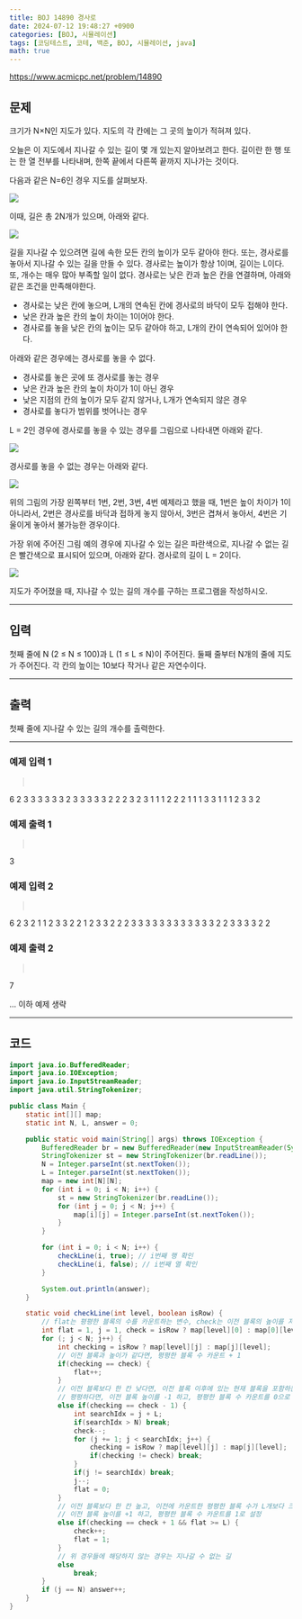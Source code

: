 ```yaml
---
title: BOJ 14890 경사로
date: 2024-07-12 19:48:27 +0900
categories: [BOJ, 시뮬레이션]
tags: [코딩테스트, 코테, 백준, BOJ, 시뮬레이션, java]
math: true
---
```


<https://www.acmicpc.net/problem/14890>

## 문제
크기가 N×N인 지도가 있다. 지도의 각 칸에는 그 곳의 높이가 적혀져 있다.

오늘은 이 지도에서 지나갈 수 있는 길이 몇 개 있는지 알아보려고 한다. 길이란 한 행 또는 한 열 전부를 나타내며, 한쪽 끝에서 다른쪽 끝까지 지나가는 것이다.

다음과 같은 N=6인 경우 지도를 살펴보자.

![](/imgs/경사로_1.png)

이때, 길은 총 2N개가 있으며, 아래와 같다.

![](/imgs/경사로_2.png)

길을 지나갈 수 있으려면 길에 속한 모든 칸의 높이가 모두 같아야 한다. 또는, 경사로를 놓아서 지나갈 수 있는 길을 만들 수 있다. 경사로는 높이가 항상 1이며, 길이는 L이다. 또, 개수는 매우 많아 부족할 일이 없다. 경사로는 낮은 칸과 높은 칸을 연결하며, 아래와 같은 조건을 만족해야한다.

- 경사로는 낮은 칸에 놓으며, L개의 연속된 칸에 경사로의 바닥이 모두 접해야 한다.
- 낮은 칸과 높은 칸의 높이 차이는 1이어야 한다.
- 경사로를 놓을 낮은 칸의 높이는 모두 같아야 하고, L개의 칸이 연속되어 있어야 한다.

아래와 같은 경우에는 경사로를 놓을 수 없다.

- 경사로를 놓은 곳에 또 경사로를 놓는 경우
- 낮은 칸과 높은 칸의 높이 차이가 1이 아닌 경우
- 낮은 지점의 칸의 높이가 모두 같지 않거나, L개가 연속되지 않은 경우
- 경사로를 놓다가 범위를 벗어나는 경우

L = 2인 경우에 경사로를 놓을 수 있는 경우를 그림으로 나타내면 아래와 같다.

![](/imgs/경사로_3.png)

경사로를 놓을 수 없는 경우는 아래와 같다.

![](/imgs/경사로_4.png)

위의 그림의 가장 왼쪽부터 1번, 2번, 3번, 4번 예제라고 했을 때, 1번은 높이 차이가 1이 아니라서, 2번은 경사로를 바닥과 접하게 놓지 않아서, 3번은 겹쳐서 놓아서, 4번은 기울이게 놓아서 불가능한 경우이다.

가장 위에 주어진 그림 예의 경우에 지나갈 수 있는 길은 파란색으로, 지나갈 수 없는 길은 빨간색으로 표시되어 있으며, 아래와 같다. 경사로의 길이 L = 2이다.

![](/imgs/경사로_5.png)

지도가 주어졌을 때, 지나갈 수 있는 길의 개수를 구하는 프로그램을 작성하시오.

---
## 입력
첫째 줄에 N (2 ≤ N ≤ 100)과 L (1 ≤ L ≤ N)이 주어진다. 둘째 줄부터 N개의 줄에 지도가 주어진다. 각 칸의 높이는 10보다 작거나 같은 자연수이다.

---
## 출력
첫째 줄에 지나갈 수 있는 길의 개수를 출력한다.

---
### 예제 입력 1
> <pre>
6 2
3 3 3 3 3 3
2 3 3 3 3 3
2 2 2 3 2 3
1 1 1 2 2 2
1 1 1 3 3 1
1 1 2 3 3 2
> </pre>

### 예제 출력 1
> <pre>
3
> </pre>

### 예제 입력 2
> <pre>
6 2
3 2 1 1 2 3
3 2 2 1 2 3
3 2 2 2 3 3
3 3 3 3 3 3
3 3 3 3 2 2
3 3 3 3 2 2
> </pre>

### 예제 출력 2
> <pre>
7
> </pre>

... 이하 예제 생략

---
## 코드

```java
import java.io.BufferedReader;
import java.io.IOException;
import java.io.InputStreamReader;
import java.util.StringTokenizer;

public class Main {
    static int[][] map;
    static int N, L, answer = 0;

    public static void main(String[] args) throws IOException {
        BufferedReader br = new BufferedReader(new InputStreamReader(System.in));
        StringTokenizer st = new StringTokenizer(br.readLine());
        N = Integer.parseInt(st.nextToken());
        L = Integer.parseInt(st.nextToken());
        map = new int[N][N];
        for (int i = 0; i < N; i++) {
            st = new StringTokenizer(br.readLine());
            for (int j = 0; j < N; j++) {
                map[i][j] = Integer.parseInt(st.nextToken());
            }
        }

        for (int i = 0; i < N; i++) {
            checkLine(i, true); // i번째 행 확인
            checkLine(i, false); // i번째 열 확인
        }

        System.out.println(answer);
    }

    static void checkLine(int level, boolean isRow) {
        // flat는 평평한 블록의 수를 카운트하는 변수, check는 이전 블록의 높이를 저장하는 변수
        int flat = 1, j = 1, check = isRow ? map[level][0] : map[0][level];
        for (; j < N; j++) {
            int checking = isRow ? map[level][j] : map[j][level];
            // 이전 블록과 높이가 같다면, 평평한 블록 수 카운트 + 1
            if(checking == check) {
                flat++;
            }
            // 이전 블록보다 한 칸 낮다면, 이전 블록 이후에 있는 현재 블록을 포함하는 L개의 블록이 평평한 지 확인 후
            // 평평하다면, 이전 블록 높이를 -1 하고, 평평한 블록 수 카운트를 0으로 설정
            else if(checking == check - 1) {
                int searchIdx = j + L;
                if(searchIdx > N) break;
                check--;
                for (j += 1; j < searchIdx; j++) {
                    checking = isRow ? map[level][j] : map[j][level];
                    if(checking != check) break;
                }
                if(j != searchIdx) break;
                j--;
                flat = 0;
            }
            // 이전 블록보다 한 칸 높고, 이전에 카운트한 평평한 블록 수가 L개보다 크거나 같을 경우,
            // 이전 블록 높이를 +1 하고, 평평한 블록 수 카운트를 1로 설정
            else if(checking == check + 1 && flat >= L) {
                check++;
                flat = 1;
            }
            // 위 경우들에 해당하지 않는 경우는 지나갈 수 없는 길
            else
                break;
        }
        if (j == N) answer++;
    }
}
```
